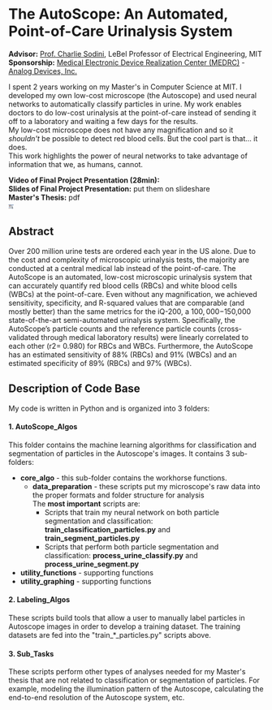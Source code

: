 # The AutoScope: An Automated, Point-of-Care Urinalysis System 
**Advisor:** [Prof. Charlie Sodini](http://imes.mit.edu/people/faculty/sodini-charles/), LeBel Professor of Electrical Engineering, MIT  
**Sponsorship:** [Medical Electronic Device Realization Center (MEDRC)](http://medrc.mit.edu/) - [Analog Devices, Inc.](https://en.wikipedia.org/wiki/Analog_Devices) 

I spent 2 years working on my Master's in Computer Science at MIT. I developed my own low-cost microscope (the Autoscope) and used neural networks to automatically classify particles in urine. My work enables doctors to do low-cost urinalysis at the point-of-care instead of sending it off to a laboratory and waiting a few days for the results.   
My low-cost microscope does not have any magnification and so it *shouldn't* be possible to detect red blood cells. But the cool part is that... it does.   
This work highlights the power of neural networks to take advantage of information that we, as humans, cannot.   


**Video of Final Project Presentation (28min):**   
**Slides of Final Project Presentation:** put them on slideshare  
**Master's Thesis:** pdf  
<img src="https://github.com/SidneyPrimas/AutoScope/blob/master/AutoScope_cover_image.jpeg" alt="Cover Image" style="width: 10px;"/>


## Abstract  
Over 200 million urine tests are ordered each year in the US alone. Due to the cost and complexity of microscopic urinalysis tests, the majority are conducted at a central medical lab instead of the point-of-care. The AutoScope is an automated, low-cost microscopic urinalysis system that can accurately quantify red blood cells (RBCs) and white blood cells (WBCs) at the point-of-care. Even without any magnification, we achieved sensitivity, specificity, and R-squared values that are comparable (and mostly better) than the same metrics for the iQ-200, a $100,000-$150,000 state-of-the-art semi-automated urinalysis system. Specifically, the AutoScope’s particle counts and the reference particle counts (cross-validated through medical laboratory results) were linearly correlated to each other (r2= 0.980) for RBCs and WBCs. Furthermore, the AutoScope has an estimated sensitivity of 88% (RBCs) and 91% (WBCs) and an estimated specificity of 89% (RBCs) and 97% (WBCs). 

  
## Description of Code Base
My code is written in Python and is organized into 3 folders: 

#### 1. AutoScope_Algos
This folder contains the machine learning algorithms for classification and segmentation of particles in the Autoscope's images. It contains 3 sub-folders:
* **core_algo** - this sub-folder contains the workhorse functions. 
  * **data_preparation** - these scripts put my microscope's raw data into the proper formats and folder structure for analysis   
  The **most important** scripts are: 
    * Scripts that train my neural network on both particle segmentation and classification: **train_classification_particles.py** and  **train_segment_particles.py**   
    * Scripts that perform both particle segmentation and classification: **process_urine_classify.py**	and **process_urine_segment.py** 
* **utility_functions** - supporting functions
* **utility_graphing** - supporting functions
  
#### 2. Labeling_Algos
These scripts build tools that allow a user to manually label particles in Autoscope images in order to develop a training dataset. The training datasets are fed into the "train_*_particles.py" scripts above. 

#### 3. Sub_Tasks
These scripts perform other types of analyses needed for my Master's thesis that are not related to classification or segmentation of particles. For example, modeling the illumination pattern of the Autoscope, calculating the end-to-end resolution of the Autoscope system, etc.

